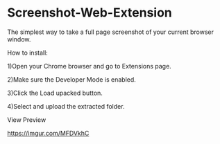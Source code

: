 # Screenshot-Web-Extension
The simplest way to take a full page screenshot of your current browser window.

How to install:

1)Open your Chrome browser and go to Extensions page.

2)Make sure the Developer Mode is enabled.

3)Click the Load upacked button.

4)Select and upload the extracted folder.


View Preview 

https://imgur.com/MFDVkhC
